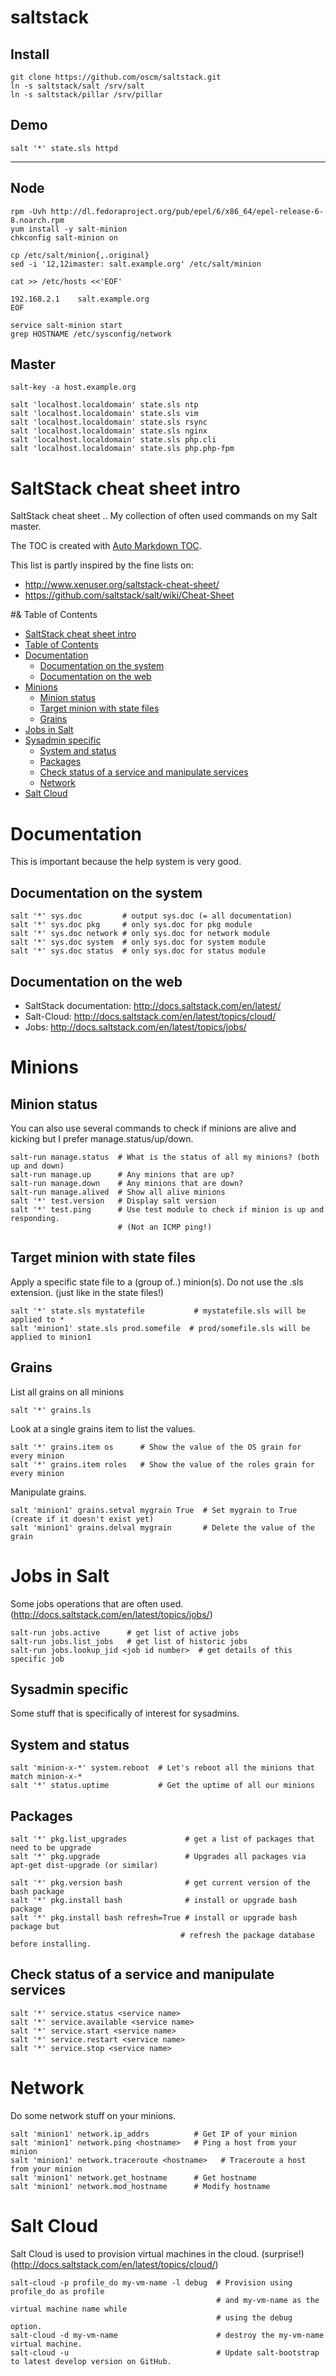 saltstack
=========

Install
-------
    git clone https://github.com/oscm/saltstack.git
    ln -s saltstack/salt /srv/salt
    ln -s saltstack/pillar /srv/pillar

Demo
----
    salt '*' state.sls httpd
    
- - -

Node
----
    rpm -Uvh http://dl.fedoraproject.org/pub/epel/6/x86_64/epel-release-6-8.noarch.rpm
    yum install -y salt-minion
    chkconfig salt-minion on

    cp /etc/salt/minion{,.original}
    sed -i '12,12imaster: salt.example.org' /etc/salt/minion

    cat >> /etc/hosts <<'EOF'
    
    192.168.2.1    salt.example.org
    EOF

    service salt-minion start
    grep HOSTNAME /etc/sysconfig/network

Master
------
    salt-key -a host.example.org

    salt 'localhost.localdomain' state.sls ntp
    salt 'localhost.localdomain' state.sls vim
    salt 'localhost.localdomain' state.sls rsync
    salt 'localhost.localdomain' state.sls nginx
    salt 'localhost.localdomain' state.sls php.cli
    salt 'localhost.localdomain' state.sls php.php-fpm

# SaltStack cheat sheet intro

SaltStack cheat sheet .. My collection of often used commands on my Salt master.

The TOC is created with [Auto Markdown TOC](https://marketplace.visualstudio.com/items?itemName=huntertran.auto-markdown-toc).

This list is partly inspired by the fine lists on:
* http://www.xenuser.org/saltstack-cheat-sheet/
* https://github.com/saltstack/salt/wiki/Cheat-Sheet

#& Table of Contents

<!-- TOC -->

- [SaltStack cheat sheet intro](#saltstack-cheat-sheet-intro)
- [Table of Contents](#table-of-contents)
- [Documentation](#documentation)
    - [Documentation on the system](#documentation-on-the-system)
    - [Documentation on the web](#documentation-on-the-web)
- [Minions](#minions)
    - [Minion status](#minion-status)
    - [Target minion with state files](#target-minion-with-state-files)
    - [Grains](#grains)
- [Jobs in Salt](#jobs-in-salt)
- [Sysadmin specific](#sysadmin-specific)
    - [System and status](#system-and-status)
    - [Packages](#packages)
    - [Check status of a service and manipulate services](#check-status-of-a-service-and-manipulate-services)
    - [Network](#network)
- [Salt Cloud](#salt-cloud)

<!-- /TOC -->

# Documentation
This is important because the help system is very good.

## Documentation on the system
```
salt '*' sys.doc         # output sys.doc (= all documentation)
salt '*' sys.doc pkg     # only sys.doc for pkg module
salt '*' sys.doc network # only sys.doc for network module
salt '*' sys.doc system  # only sys.doc for system module
salt '*' sys.doc status  # only sys.doc for status module
```

## Documentation on the web
- SaltStack documentation: http://docs.saltstack.com/en/latest/
- Salt-Cloud: http://docs.saltstack.com/en/latest/topics/cloud/
- Jobs: http://docs.saltstack.com/en/latest/topics/jobs/

# Minions

## Minion status
You can also use several commands to check if minions are alive and kicking but I prefer manage.status/up/down.

```
salt-run manage.status  # What is the status of all my minions? (both up and down)
salt-run manage.up      # Any minions that are up?
salt-run manage.down    # Any minions that are down?
salt-run manage.alived  # Show all alive minions
salt '*' test.version   # Display salt version
salt '*' test.ping      # Use test module to check if minion is up and responding.
                        # (Not an ICMP ping!)
```

## Target minion with state files
Apply a specific state file to a (group of..) minion(s). Do not use the .sls extension. (just like in the state files!)

```
salt '*' state.sls mystatefile           # mystatefile.sls will be applied to *
salt 'minion1' state.sls prod.somefile  # prod/somefile.sls will be applied to minion1
```

## Grains
List all grains on all minions
```
salt '*' grains.ls
```

Look at a single grains item to list the values.
```
salt '*' grains.item os      # Show the value of the OS grain for every minion
salt '*' grains.item roles   # Show the value of the roles grain for every minion
```

Manipulate grains.
```
salt 'minion1' grains.setval mygrain True  # Set mygrain to True (create if it doesn't exist yet)
salt 'minion1' grains.delval mygrain       # Delete the value of the grain
```

# Jobs in Salt
Some jobs operations that are often used. (http://docs.saltstack.com/en/latest/topics/jobs/)
```
salt-run jobs.active      # get list of active jobs
salt-run jobs.list_jobs   # get list of historic jobs
salt-run jobs.lookup_jid <job id number>  # get details of this specific job
```

## Sysadmin specific
Some stuff that is specifically of interest for sysadmins.

## System and status
```
salt 'minion-x-*' system.reboot  # Let's reboot all the minions that match minion-x-*
salt '*' status.uptime           # Get the uptime of all our minions
```

## Packages
```
salt '*' pkg.list_upgrades             # get a list of packages that need to be upgrade
salt '*' pkg.upgrade                   # Upgrades all packages via apt-get dist-upgrade (or similar)

salt '*' pkg.version bash              # get current version of the bash package
salt '*' pkg.install bash              # install or upgrade bash package
salt '*' pkg.install bash refresh=True # install or upgrade bash package but
                                      # refresh the package database before installing.
```

## Check status of a service and manipulate services
```
salt '*' service.status <service name>
salt '*' service.available <service name>
salt '*' service.start <service name>
salt '*' service.restart <service name>
salt '*' service.stop <service name>
```

# Network

Do some network stuff on your minions.

```
salt 'minion1' network.ip_addrs          # Get IP of your minion
salt 'minion1' network.ping <hostname>   # Ping a host from your minion
salt 'minion1' network.traceroute <hostname>   # Traceroute a host from your minion
salt 'minion1' network.get_hostname      # Get hostname
salt 'minion1' network.mod_hostname      # Modify hostname
```

# Salt Cloud
Salt Cloud is used to provision virtual machines in the cloud. (surprise!) (http://docs.saltstack.com/en/latest/topics/cloud/)

```
salt-cloud -p profile_do my-vm-name -l debug  # Provision using profile_do as profile
                                              # and my-vm-name as the virtual machine name while
                                              # using the debug option.
salt-cloud -d my-vm-name                      # destroy the my-vm-name virtual machine.
salt-cloud -u                                 # Update salt-bootstrap to latest develop version on GitHub.
```
